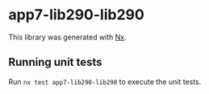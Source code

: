 # app7-lib290-lib290

This library was generated with [Nx](https://nx.dev).

## Running unit tests

Run `nx test app7-lib290-lib290` to execute the unit tests.
